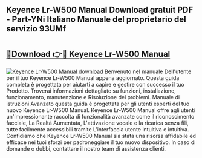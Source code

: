 ## Keyence Lr-W500 Manual Download gratuit PDF - Part-YNi Italiano Manuale del proprietario del servizio 93UMf

# <h2><a href="http://dfe07a.blite.top/?on=Keyence+Lr-W500+Manual">🔗Download 👉🔴 Keyence Lr-W500 Manual</a></h2>

[![Keyence Lr-W500 Manual download](https://i.imgur.com/lujVjoI.png)](http://dfe07a.blite.top/?on=Keyence+Lr-W500+Manual)
Benvenuto nel manuale Dell'utente per il tuo Keyence Lr-W500 Manual appena aggiornato. Questa guida completa è progettata per aiutarti a capire e gestire con successo il tuo Prodotto. Troverai informazioni dettagliate su funzioni, installazione, funzionamento, manutenzione e Risoluzione dei problemi. Manuale di istruzioni Avanzato questa guida è progettata per gli utenti esperti del tuo nuovo Keyence Lr-W500 Manual. Keyence Lr-W500 Manual offre agli utenti un'impressionante raccolta di funzionalità avanzate come il riconoscimento facciale, La Realtà Aumentata, L'attivazione vocale e la ricarica senza fili, tutte facilmente accessibili tramite L'interfaccia utente intuitiva e intuitiva. Confidiamo che Keyence Lr-W500 Manual sia stata una risorsa affidabile ed efficace nei tuoi sforzi per padroneggiare il tuo nuovo dispositivo. In caso di domande o dubbi, contattare il nostro team di assistenza clienti.
